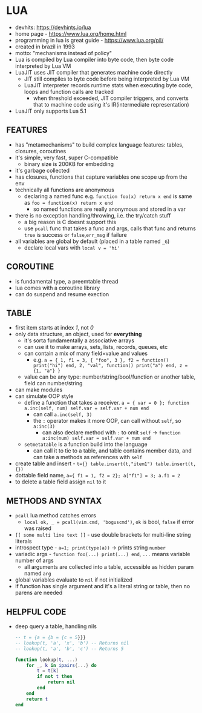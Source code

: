 # LUA
- devhits: https://devhints.io/lua
- home page - https://www.lua.org/home.html
- programming in lua is great guide - https://www.lua.org/pil/
- created in brazil in 1993
- motto: "mechanisms instead of policy"
- Lua is compiled by Lua compiler into byte code, then byte code interpreted by Lua VM
- LuaJIT uses JIT compiler that generates machine code directly
    - JIT still compiles to byte code before being interpreted by Lua VM
    - LuaJIT interpreter records runtime stats when executing byte code, loops and function calls are tracked
        - when threshold exceeded, JIT compiler triggers, and converts that to machine code using it's IR(intermediate representation)
- LuaJIT only supports Lua 5.1

## FEATURES
- has "metamechanisms" to build complex language features: tables, closures, coroutines
- it's simple, very fast, super C-compatible
    - binary size is 200KB for embedding
- it's garbage collected
- has closures, functions that capture variables one scope up from the env
- technically all functions are anonymous
    - declaring a named func e.g. `function foo(x) return x end` is same as `foo = function(x) return x end`
        - so named functions are really anonymous and stored in a var
- there is no exception handling/throwing, i.e. the try/catch stuff
    - a big reason is C doesnt support this
    - use `pcall` func that takes a func and args, calls that func and returns `true` is success or `false`,`err_msg` if failure
- all variables are global by default (placed in a table named `_G`)
    - declare local vars with `local v = 'hi'`

## COROUTINE
- is fundamental type, a preemtable thread
- lua comes with a coroutine library
- can do suspend and resume exection

## TABLE
- first item starts at index _1_, not _0_
- only data structure, an object, used for **everything**
    - it's sorta fundamentally a associative arrays
    - can use it to make arrays, sets, lists, records, queues, etc
    - can contain a mix of many field=value and values
        - e.g. `a = { 1, f1 = 3, { "foo", 3 }, f2 = function() print("hi") end, 2, "val", function() print("a") end, z = {1, "a"} }`
    - value can be any type: number/string/bool/function or another table, field can number/string
- can make modules
- can simulate OOP style
    - define a function that takes a receiver. `a = { var = 0 }; function a.inc(self, num) self.var = self.var + num end`
        - can call `a.inc(self, 3)`
        - the `:` operator makes it more OOP, can call without `self`, so `a:inc(3)`
            - can also declare method with `:` to omit `self` -> `function a:inc(num) self.var = self.var + num end`
    - `setmetatable` is a function build into the language
        - can call it to tie to a table, and table contains member data, and can take a methods as references with `self`
- create table and insert - `t={} table.insert(t,"item1") table.insert(t,{})`
- dottable field name, `a={ f1 = 1, f2 = 2}; a["f1"] = 3; a.f1 = 2`
- to delete a table field assign `nil` to it

## METHODS AND SYNTAX
- `pcall` lua method catches errors
    - `local ok, _ = pcall(vim.cmd, 'boguscmd')`, `ok` is bool, `false` if error was raised
- `[[ some multi line text ]]` - use double brackets for multi-line string literals
- introspect type - `a=1; print(type(a))` -> prints string `number`
- variadic args - `function foo(...) print(...) end`, `...` means variable number of args
    - all arguments are collected into a table, accessible as hidden param named `arg`
- global variables evaluate to `nil` if not initialized
- if function has single argument and it's a literal string or table, then no parens are needed

## HELPFUL CODE
- deep query a table, handling nils
    ```lua
    -- t = {a = {b = {c = 5}}}
    -- lookup(t, 'a', 'x', 'b') -- Returns nil
    -- lookup(t, 'a', 'b', 'c') -- Returns 5

    function lookup(t, ...)
        for _, k in ipairs{...} do
            t = t[k]
            if not t then
                return nil
            end
        end
        return t
    end
    ```
